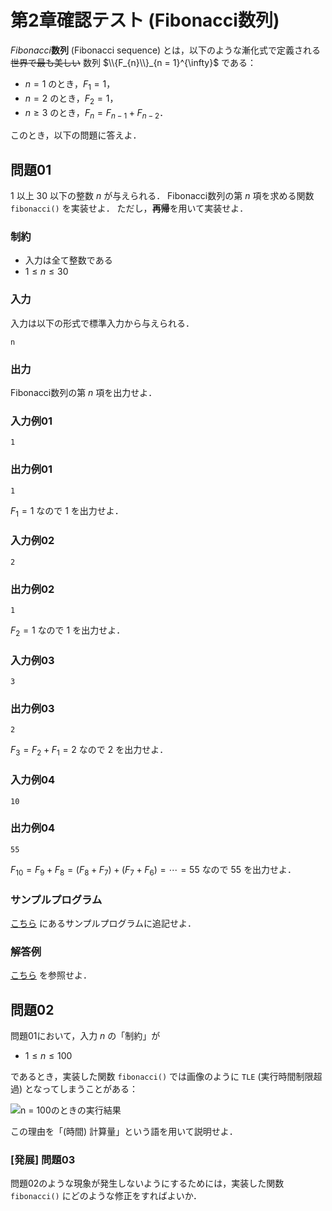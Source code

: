 # 第2章確認テスト (Fibonacci数列)

*Fibonacci***数列** (Fibonacci sequence) とは，以下のような漸化式で定義される ~~世界で最も美しい~~ 数列 $\\{F_{n}\\}_{n  = 1}^{\infty}$ である：

- $n = 1$ のとき，$F_{1} = 1$，
- $n = 2$ のとき，$F_{2} = 1$，
- $n \geq 3$ のとき，$F_{n} = F_{n - 1} + F_{n - 2}$．

このとき，以下の問題に答えよ．

## 問題01

$1$ 以上 $30$ 以下の整数 $n$ が与えられる．
Fibonacci数列の第 $n$ 項を求める関数 `fibonacci()` を実装せよ．
ただし，**再帰**を用いて実装せよ．

### 制約

- 入力は全て整数である
- $1 \leq n \leq 30$

### 入力

入力は以下の形式で標準入力から与えられる．

```
n
```

### 出力

Fibonacci数列の第 $n$ 項を出力せよ．

### 入力例01

```
1
```

### 出力例01

```
1
```

$F_{1} = 1$ なので $1$ を出力せよ．

### 入力例02

```
2
```

### 出力例02

```
1
```

$F_{2} = 1$ なので $1$ を出力せよ．

### 入力例03

```
3
```

### 出力例03

```
2
```

$F_{3} = F_{2} + F_{1} = 2$ なので $2$ を出力せよ．

### 入力例04

```
10
```

### 出力例04

```
55
```

$F_{10} = F_{9} + F_{8} = (F_{8} + F_{7}) + (F_{7} + F_{6}) = \cdots = 55$ なので $55$ を出力せよ．

### サンプルプログラム

[こちら](https://github.com/fumiyanll23/cpp-learning/tree/main/exercises/chapter02/sample.cpp) にあるサンプルプログラムに追記せよ．

### 解答例

[こちら](https://github.com/fumiyanll23/cpp-learning/tree/main/exercises/chapter02/ans.cpp) を参照せよ．

## 問題02

問題01において，入力 $n$ の「制約」が

- $1 \leq n \leq 100$

であるとき，実装した関数 `fibonacci()` では画像のように `TLE` (実行時間制限超過) となってしまうことがある：

![n = 100のときの実行結果]()

この理由を「(時間) 計算量」という語を用いて説明せよ．

### [発展] 問題03

問題02のような現象が発生しないようにするためには，実装した関数 `fibonacci()` にどのような修正をすればよいか．
